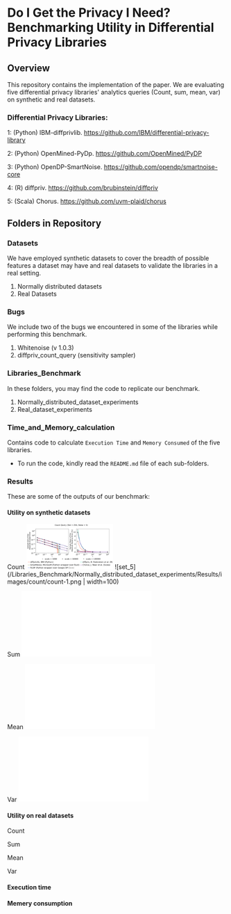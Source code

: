 
# Do I Get the Privacy I Need? Benchmarking Utility in Differential Privacy Libraries


## Overview
This repository contains the implementation of the paper. We are evaluating five differential privacy libraries' analytics queries (Count, sum, mean, var) on synthetic and real datasets.

### Differential Privacy Libraries:

1: (Python) IBM-diffprivlib. https://github.com/IBM/differential-privacy-library

2: (Python) OpenMined-PyDp. https://github.com/OpenMined/PyDP

3: (Python) OpenDP-SmartNoise. https://github.com/opendp/smartnoise-core

4: (R) diffpriv. https://github.com/brubinstein/diffpriv

5: (Scala) Chorus. https://github.com/uvm-plaid/chorus

## Folders in Repository

### Datasets

We have employed synthetic datasets to cover the breadth of possible features a dataset may have and real datasets to validate the libraries in a real setting. 

1) Normally distributed datasets
2) Real Datasets

### Bugs

We include two of the bugs we encountered in some of the libraries while performing this benchmark.

1) Whitenoise (v 1.0.3)
2) diffpriv_count_query (sensitivity sampler)

### Libraries_Benchmark

In these folders, you may find the code to replicate our benchmark.

1) Normally_distributed_dataset_experiments
2) Real_dataset_experiments

### Time_and_Memory_calculation

Contains code to calculate `Execution Time` and `Memory Consumed` of the five libraries.

- To run the code, kindly read the `README.md` file of each sub-folders.

### Results

These are some of the outputs of our benchmark:

#### Utility on synthetic datasets

Count
<img src="/Libraries_Benchmark/Normally_distributed_dataset_experiments/Results/images/count/count-1.png" alt="drawing" width="200"/>
![set_5](/Libraries_Benchmark/Normally_distributed_dataset_experiments/Results/images/count/count-1.png | width=100)

Sum
![set_5](/Libraries_Benchmark/Normally_distributed_dataset_experiments/Results/sum/set_5.pdf)

Mean
![set_5](/Libraries_Benchmark/Normally_distributed_dataset_experiments/Results/mean/set_5.pdf)

Var
![set_5](/Libraries_Benchmark/Normally_distributed_dataset_experiments/Results/var/set_5.pdf)

#### Utility on real datasets

Count

Sum

Mean

Var

#### Execution time

#### Memery consumption


